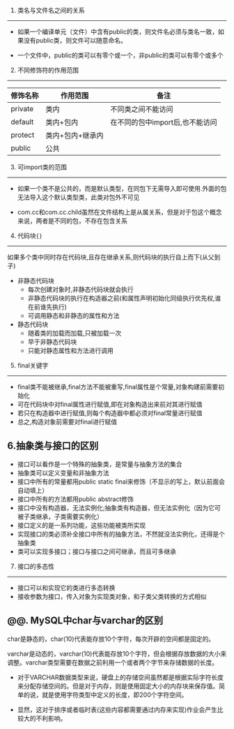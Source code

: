 1. 类名与文件名之间的关系
-----------

- 如果一个编译单元（文件）中含有public的类，则文件名必须与类名一致，如果没有public类，则文件可以随意命名。


- 一个文件中，public的类可以有零个或一个，非public的类可以有零个或多个


2. 不同修饰符的作用范围
----------
<table>
	<thead>
		<tr>
			<th>修饰名称</th>
			<th>作用范围</th>
			<th>备注</th>
		</tr>
	</thead>
	<tbody>
		<tr>
			<td>private</td>
			<td>类内</td>
			<td>不同类之间不能访问</td>
		</tr>
		<tr>
			<td>default</td>
			<td>类内+包内</td>
			<td>在不同的包中import后,也不能访问</td>
		</tr>
		<tr>
			<td>protect</td>
			<td>类内+包内+继承内</td>
			<td></td>
		</tr>
		<tr>
			<td>public</td>
			<td>公共</td>
			<td></td>
		</tr>
	</tbody>
</table>

3. 可import类的范围
-----------


- 如果一个类不是公共的，而是默认类型，在同包下无需导入即可使用.外面的包无法导入这个默认类型类，此类对包外不可见


- com.cc和com.cc.child虽然在文件结构上是从属关系，但是对于包这个概念来说，两者是不同的包，不存在包含关系


4. 代码块`{}`
----------
如果多个类中同时存在代码块,且存在继承关系,则代码块的执行自上而下(从父到子)

- 非静态代码块
	- 每次创建对象时,非静态代码块就会执行
	- 非静态代码块的执行在构造器之前(和属性声明初始化同级执行优先权,谁在前谁先执行)
	- 可调用静态和非静态的属性和方法
- 静态代码块
	- 随着类的加载而加载,只被加载一次
	- 早于非静态代码块
	- 只能对静态属性和方法进行调用

5. final关键字
-----------
- final类不能被继承,final方法不能被重写,final属性是个常量,对象构建前需要初始化
- 可在代码块中对final属性进行赋值,即在对象构造出来前对其进行赋值
- 若只在构造器中进行赋值,则每个构造器中都必须对final常量进行赋值
- 总之,构造对象前需要对final进行赋值


6.抽象类与接口的区别
---
 
- 接口可以看作是一个特殊的抽象类，是常量与抽象方法的集合
- 抽象类可以定义变量和非抽象方法
- 接口中所有的常量都用public static final来修饰（不显示的写上，默认前面会自动填上）
- 接口中所有的方法都用public abstract修饰
- 接口中没有构造器，无法实例化;抽象类有构造器，但无法实例化（因为它可被子类继承，子类需要实例化）
- 接口定义的是一系列功能，这些功能被类所实现
- 实现接口的类必须补全接口中所有的抽象方法，不然就没法实例化，还得是个抽象类
- 类可以实现多接口；接口与接口之间可继承，而且可多继承


7. 接口的多态性
---
- 接口可以和实现它的类进行多态转换
- 接收参数为接口，传入对象为实现类对象，和子类父类转换的方式相似

@@. MySQL中char与varchar的区别
-----------
char是静态的，char(10)代表能存放10个字符，每次开辟的空间都是固定的。

varchar是动态的，varchar(10)代表能存放10个字符，但会根据存放数据的大小来调整。varchar类型需要在数据之前利用一个或者两个字节来存储数据的长度。

- 对于VARCHAR数据类型来说，硬盘上的存储空间虽然都是根据实际字符长度来分配存储空间的。但是对于内存，则是使用固定大小的内存块来保存值。简单的说，就是使用字符类型中定义的长度，即200个字符空间。

- 显然，这对于排序或者临时表(这些内容都需要通过内存来实现)作业会产生比较大的不利影响。